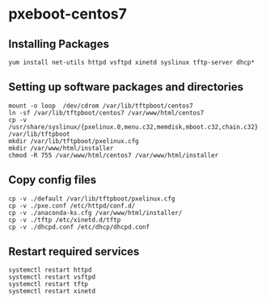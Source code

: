 # pxeboot-centos7

## Installing Packages ##
```yum install net-utils httpd vsftpd xinetd syslinux tftp-server dhcp*```

## Setting up software packages and directories ##
```
mount -o loop  /dev/cdrom /var/lib/tftpboot/centos7
ln -sf /var/lib/tftpboot/centos7 /var/www/html/centos7
cp -v /usr/share/syslinux/{pxelinux.0,menu.c32,memdisk,mboot.c32,chain.c32} /var/lib/tftpboot
mkdir /var/lib/tftpboot/pxelinux.cfg
mkdir /var/www/html/installer
chmod -R 755 /var/www/html/centos7 /var/www/html/installer
```

## Copy config files ##
```
cp -v ./default /var/lib/tftpboot/pxelinux.cfg
cp -v ./pxe.conf /etc/httpd/conf.d/
cp -v ./anaconda-ks.cfg /var/www/html/installer/
cp -v ./tftp /etc/xinetd.d/tftp
cp -v ./dhcpd.conf /etc/dhcp/dhcpd.conf
```

## Restart required services ##
```
systemctl restart httpd
systemctl restart vsftpd
systemctl restart tftp
systemctl restart xinetd
```
